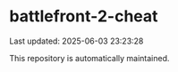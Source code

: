 # battlefront-2-cheat

Last updated: 2025-06-03 23:23:28

This repository is automatically maintained.
